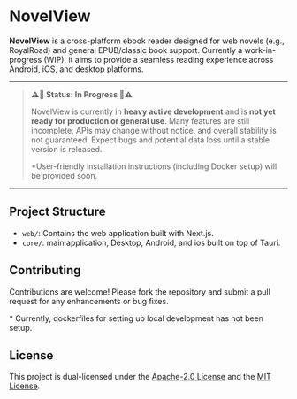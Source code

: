 # NovelView

**NovelView** is a cross-platform ebook reader designed for web novels (e.g., RoyalRoad) and general EPUB/classic book support. Currently a work-in-progress (WIP), it aims to provide a seamless reading experience across Android, iOS, and desktop platforms.

---

> **⚠️🚧 Status: In Progress 🚧⚠️**
>
> NovelView is currently in **heavy active development** and is **not yet ready for production or general use**. Many features are still incomplete, APIs may change without notice, and overall stability is not guaranteed. Expect bugs and potential data loss until a stable version is released.
>
> \*User-friendly installation instructions (including Docker setup) will be provided soon.

---

## Project Structure

-  `web/`: Contains the web application built with Next.js.
-  `core/`: main application, Desktop, Android, and ios built on top of Tauri.

## Contributing

Contributions are welcome! Please fork the repository and submit a pull request for any enhancements or bug fixes.

\* Currently, dockerfiles for setting up local development has not been setup.

## License

This project is dual-licensed under the [Apache-2.0 License](LICENSE-APACHE-2.0) and the [MIT License](LICENSE-MIT).
